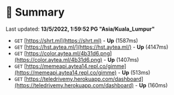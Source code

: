 # 📖 Summary
Last updated: **13/5/2022, 1:59:52 PG "Asia/Kuala_Lumpur"**

- `GET` [https://shrt.ml](https://shrt.ml) - **Up** (1587ms)
- `GET` [https://hst.aytea.ml/](https://hst.aytea.ml/) - **Up** (4147ms)
- `GET` [https://color.aytea.ml/4b31d6.png](https://color.aytea.ml/4b31d6.png) - **Up** (1407ms)
- `GET` [https://memeapi.aytea14.repl.co/gimme](https://memeapi.aytea14.repl.co/gimme) - **Up** (513ms)
- `GET` [https://teledrivemy.herokuapp.com/dashboard](https://teledrivemy.herokuapp.com/dashboard) - **Up** (160ms)

